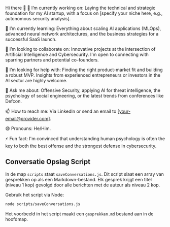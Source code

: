 Hi there 👋
🔭 I’m currently working on: Laying the technical and strategic foundation for my AI startup, with a focus on [specify your niche here, e.g., autonomous security analysis].

🌱 I’m currently learning: Everything about scaling AI applications (MLOps), advanced neural network architectures, and the business strategies for a successful SaaS launch.

👯 I’m looking to collaborate on: Innovative projects at the intersection of Artificial Intelligence and Cybersecurity. I'm open to connecting with sparring partners and potential co-founders.

🤔 I’m looking for help with: Finding the right product-market fit and building a robust MVP. Insights from experienced entrepreneurs or investors in the AI sector are highly welcome.

💬 Ask me about: Offensive Security, applying AI for threat intelligence, the psychology of social engineering, or the latest trends from conferences like Defcon.

📫 How to reach me: Via LinkedIn or send an email to [your-email@provider.com].

😄 Pronouns: He/Him.

⚡ Fun fact: I'm convinced that understanding human psychology is often the key to both the best offense and the strongest defense in cybersecurity.

## Conversatie Opslag Script

In de map `scripts` staat `saveConversations.js`. Dit script slaat een array van gesprekken op als een Markdown-bestand. Elk gesprek krijgt een titel (niveau 1 kop) gevolgd door alle berichten met de auteur als niveau 2 kop.

Gebruik het script via Node:

```bash
node scripts/saveConversations.js
```

Het voorbeeld in het script maakt een `gesprekken.md` bestand aan in de hoofdmap.
